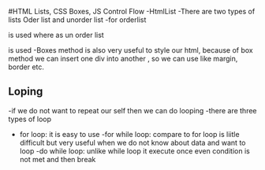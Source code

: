 #HTML Lists, CSS Boxes, JS Control Flow
-HtmlList
-There are two types of lists Oder list and unorder list
-for orderlist<ol></ol> is used where as un order list <ul></ul> is used
-Boxes method is also very useful to style our html, because of box method we can insert one div into another , so we can use like margin, border etc.
## Loping
-if we do not want to repeat our self then we can do looping
-there are three types of loop
- for loop: it is easy to use
-for while loop: compare to for loop is liitle difficult but very useful when we do not know about data and want to loop
-do while loop: unlike while loop it execute once even condition is not met and then break
